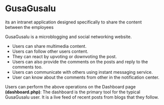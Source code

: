 # GusaGusalu
its an intranet application designed specifically to share the content between the employees

GusaGusalu is a microblogging and social networking website.
* Users can share multimedia content.
* Users can follow other users content.
* They can react by upvoting or downvoting the post.
* Users can also provide the comments on the posts and reply to the comments too.
* Users can communicate with others using instant messaging service.
* User can know about the comments from other in the notification center.

Users can perform the above operations on the Dashboard page **(dashboard.php)**: The dashboard is the primary tool for the typical GusaGusalu user. It is a live feed of recent posts from blogs that they follow.
